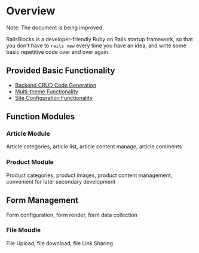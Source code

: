 # Overview

Note: The document is being improved.

RailsBlocks is a developer-friendly Ruby on Rails startup framework, so that you don't have to `rails new` every time you have an idea, and write some basic repetitive code over and over again.

## Provided Basic Functionality

* [Backend CRUD Code Generation](crud.md)
* [Multi-theme Functionality](theme-feature.md)
* [Site Configuration Functionality](site-settings-feature.md)

## Function Modules

### Article Module

Article categories, article list, article content manage, article comments

### Product Module

Product categories, product images, product content management, convenient for later secondary development

## Form Management

Form configuration, form render, form data collection

### File Moudle

File Upload, file download, file Link Sharing